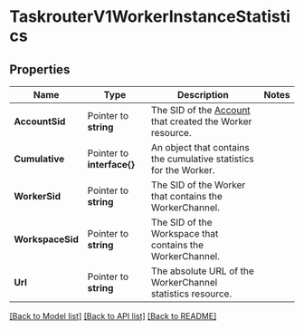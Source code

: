 # TaskrouterV1WorkerInstanceStatistics

## Properties

Name | Type | Description | Notes
------------ | ------------- | ------------- | -------------
**AccountSid** | Pointer to **string** | The SID of the [Account](https://www.twilio.com/docs/iam/api/account) that created the Worker resource. |
**Cumulative** | Pointer to **interface{}** | An object that contains the cumulative statistics for the Worker. |
**WorkerSid** | Pointer to **string** | The SID of the Worker that contains the WorkerChannel. |
**WorkspaceSid** | Pointer to **string** | The SID of the Workspace that contains the WorkerChannel. |
**Url** | Pointer to **string** | The absolute URL of the WorkerChannel statistics resource. |

[[Back to Model list]](../README.md#documentation-for-models) [[Back to API list]](../README.md#documentation-for-api-endpoints) [[Back to README]](../README.md)


